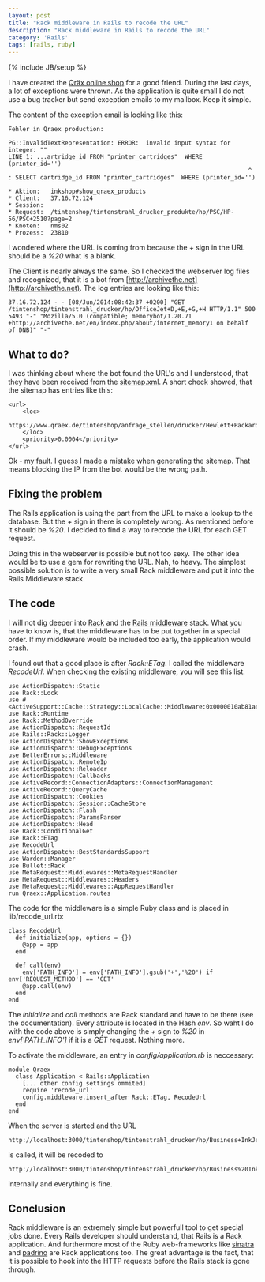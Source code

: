 ```yaml
---
layout: post
title: "Rack middleware in Rails to recode the URL"
description: "Rack middleware in Rails to recode the URL"
category: 'Rails'
tags: [rails, ruby]
---
```

{% include JB/setup %}

I have created the [Qräx online shop](https://www.qraex.de) for a good friend. During the last days, a lot of exceptions were thrown. As the application is quite small I do not use a bug tracker but send exception emails to my mailbox. Keep it simple.

The content of the exception email is looking like this:

    Fehler in Qraex production:

    PG::InvalidTextRepresentation: ERROR:  invalid input syntax for integer: ""
    LINE 1: ...artridge_id FROM "printer_cartridges"  WHERE (printer_id='')
                                                                        ^
    : SELECT cartridge_id FROM "printer_cartridges"  WHERE (printer_id='')

    * Aktion:   inkshop#show_qraex_products
    * Client:   37.16.72.124
    * Session:
    * Request:  /tintenshop/tintenstrahl_drucker_produkte/hp/PSC/HP-56/PSC+2510?page=2
    * Knoten:   nms02
    * Prozess:  23810

I wondered where the URL is coming from because the *+* sign in the URL should be a *%20* what is a blank.

The Client is nearly always the same. So I checked the webserver log files and recognized, that it is a bot from [http://archivethe.net](http://archivethe.net). The log entries are looking like this:

    37.16.72.124 - - [08/Jun/2014:08:42:37 +0200] "GET /tintenshop/tintenstrahl_drucker/hp/OfficeJet+D,+E,+G,+H HTTP/1.1" 500 5493 "-" "Mozilla/5.0 (compatible; memorybot/1.20.71 +http://archivethe.net/en/index.php/about/internet_memory1 on behalf of DNB)" "-"

What to do?
-----------

I was thinking about where the bot found the URL's and I understood, that they have been received from the [sitemap.xml](https://www.qraex.de/sitemap.xml). A short check showed, that the sitemap has entries like this:

    <url>
        <loc>
            https://www.qraex.de/tintenshop/anfrage_stellen/drucker/Hewlett+Packard,+OfficeJet+7100
        </loc>
        <priority>0.0004</priority>
    </url>

Ok - my fault. I guess I made a mistake when generating the sitemap. That means blocking the IP from the bot would be the wrong path.

Fixing the problem
------------------

The Rails application is using the part from the URL to make a lookup to the database. But the *+* sign in there is completely wrong. As mentioned before it should be *%20*. I decided to find a way to recode the URL for each GET request.

Doing this in the webserver is possible but not too sexy. The other idea would be to use a gem for rewriting the URL. Nah, to heavy. The simplest possible solution is to write a very small Rack middleware and put it into the Rails Middleware stack.

The code
--------

I will not dig deeper into [Rack](http://rack.github.io/) and the [Rails middleware](http://guides.rubyonrails.org/rails_on_rack.html) stack. What you have to know is, that the middleware has to be put together in a special order. If my middleware would be included too early, the application would crash.

I found out that a good place is after *Rack::ETag*. I called the middleware *RecodeUrl*. When checking the existing middleware, you will see this list:

    use ActionDispatch::Static
    use Rack::Lock
    use #<ActiveSupport::Cache::Strategy::LocalCache::Middleware:0x0000010ab81ae0>
    use Rack::Runtime
    use Rack::MethodOverride
    use ActionDispatch::RequestId
    use Rails::Rack::Logger
    use ActionDispatch::ShowExceptions
    use ActionDispatch::DebugExceptions
    use BetterErrors::Middleware
    use ActionDispatch::RemoteIp
    use ActionDispatch::Reloader
    use ActionDispatch::Callbacks
    use ActiveRecord::ConnectionAdapters::ConnectionManagement
    use ActiveRecord::QueryCache
    use ActionDispatch::Cookies
    use ActionDispatch::Session::CacheStore
    use ActionDispatch::Flash
    use ActionDispatch::ParamsParser
    use ActionDispatch::Head
    use Rack::ConditionalGet
    use Rack::ETag
    use RecodeUrl
    use ActionDispatch::BestStandardsSupport
    use Warden::Manager
    use Bullet::Rack
    use MetaRequest::Middlewares::MetaRequestHandler
    use MetaRequest::Middlewares::Headers
    use MetaRequest::Middlewares::AppRequestHandler
    run Qraex::Application.routes

The code for the middleware is a simple Ruby class and is placed in lib/recode_url.rb:

    class RecodeUrl
      def initialize(app, options = {})
        @app = app
      end

      def call(env)
        env['PATH_INFO'] = env['PATH_INFO'].gsub('+','%20') if env['REQUEST_METHOD'] == 'GET'
        @app.call(env)
      end
    end

The *initialize* and *call* methods are Rack standard and have to be there (see the documentation). Every attribute is located in the Hash *env*. So waht I do with the code above is simply changing the *+* sign to *%20* in *env['PATH_INFO']* if it is a *GET* request. Nothing more.

To activate the middleware, an entry in *config/application.rb* is neccessary:

    module Qraex
      class Application < Rails::Application
        [... other config settings ommited]
        require 'recode_url'
        config.middleware.insert_after Rack::ETag, RecodeUrl
      end
    end

When the server is started and the URL

    http://localhost:3000/tintenshop/tintenstrahl_drucker/hp/Business+InkJet

is called, it will be recoded to

    http://localhost:3000/tintenshop/tintenstrahl_drucker/hp/Business%20InkJet

internally and everything is fine.

Conclusion
----------

Rack middleware is an extremely simple but powerfull tool to get special jobs done. Every Rails developer should understand, that Rails is a Rack application. And furthermore most of the Ruby web-frameworks like [sinatra](http://www.sinatrarb.com/) and [padrino](http://www.padrinorb.com/) are Rack applications too. The great advantage is the fact, that it is possible to hook into the HTTP requests before the Rails stack is gone through.








